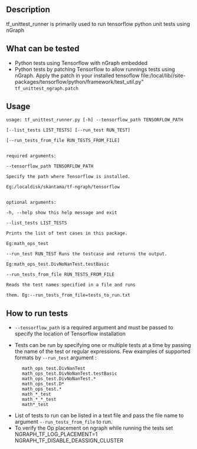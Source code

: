   
## Description
tf_unittest_runner is primarily used to run tensorflow python unit tests using nGraph

## What can be tested

 - Python tests using Tensorflow with nGraph embedded
 - Python tests by patching Tensorflow to allow runnings tests using nGraph. 
   Apply the patch in your installed tensoflow file:<local virtualenv>/local/lib/<python>/site-packages/tensorflow/python/framework/test_util.py" 
	```tf_unittest_ngraph.patch```

## Usage

    usage: tf_unittest_runner.py [-h] --tensorflow_path TENSORFLOW_PATH
    
    [--list_tests LIST_TESTS] [--run_test RUN_TEST]
    
    [--run_tests_from_file RUN_TESTS_FROM_FILE]
    
      
    required arguments:
    
    --tensorflow_path TENSORFLOW_PATH
    
    Specify the path where Tensorflow is installed.
    
    Eg:/localdisk/skantama/tf-ngraph/tensorflow
    
    
    optional arguments:
    
    -h, --help show this help message and exit
    
    --list_tests LIST_TESTS
    
    Prints the list of test cases in this package.
    
    Eg:math_ops_test
    
    --run_test RUN_TEST Runs the testcase and returns the output.
    
    Eg:math_ops_test.DivNoNanTest.testBasic
    
    --run_tests_from_file RUN_TESTS_FROM_FILE
    
    Reads the test names specified in a file and runs
    
    them. Eg:--run_tests_from_file=tests_to_run.txt

  

## How to run tests

 - `--tensorflow_path` is a required argument and must be passed to
   specify the location of Tensorflow installation
   
 - Tests can be run by specifying one or multiple tests at a time by
   passing the name of the test or regular expressions.  Few examples of
   supported formats by `--run_test` argument :
 ``` math_ops_test 
       math_ops_test.DivNanTest
       math_ops_test.DivNoNanTest.testBasic
       math_ops_test.DivNoNanTest.*
       math_ops_test.D*
       math_ops_test.*
       math_*_test
       math_*_*_test
       math*_test
   ```
 -  List of tests to run can be listed in a text file and pass the file name 
     to  argument `--run_tests_from_file` to run. 
 -  To verify the Op placement on ngraph while running the tests set NGRAPH_TF_LOG_PLACEMENT=1 NGRAPH_TF_DISABLE_DEASSIGN_CLUSTER

